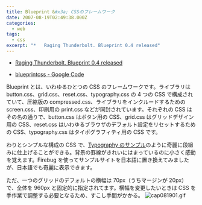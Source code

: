 ```yaml
---
title: Blueprint &#x3a; CSSのフレームワーク
date: 2007-08-19T02:49:38.000Z
categories:
  - web
tags:
  - css
excerpt: "*   Raging Thunderbolt. Blueprint 0.4 released"
---
```


- [Raging Thunderbolt. Blueprint 0.4 released](http://bjorkoy.com/past/2007/8/11/release_blueprint_04/)

- [blueprintcss - Google Code](http://code.google.com/p/blueprintcss/)

Blueprint とは、いわゆるひとつの CSS のフレームワークです。ライブラリは button.css、grid.css、reset.css、typography.css の 4 つの CSS で構成されていて、圧縮版の compressed.css、ライブラリをインクルードするための screen.css、印刷用の print.css などが同封されています。それぞれの CSS はその名の通りで、button.css はボタン用の CSS、grid.css はグリッドデザイン用の CSS、reset.css はいわゆるブラウザのデフォルト設定をリセットするための CSS、typography.css はタイポグラフィティ用の CSS です。

わりとシンプルな構成の CSS で、[Typography のサンプル](http://bjorkoy.com/blueprint/typography-test.html)のように奇麗に段組みに仕上げることができる。背景の罫線がきれいにはまっているのに小さく感動を覚えます。Firebug を使ってサンプルサイトを日本語に置き換えてみましたが、日本語でも奇麗に表示できます。

ただ、一つのグリッドのデフォルトの横幅は 70px（うちマージンが 20px）で、全体を 960px と固定的に指定されてます。横幅を変更したいときは CSS を手作業で調整する必要となるため、すこし手間がかかる。 ![cap081901.gif](/blog//assets/i/2007/08/cap081901.gif)
